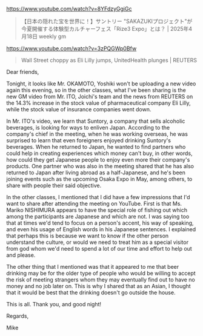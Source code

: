 https://www.youtube.com/watch?v=8YFdzyGgiGc

> 【日本の隠れた宝を世界に！】サントリー "SAKAZUKIプロジェクト"が今夏開催する体験型カルチャーフェス「Rize3 Expo」とは？ | 2025年4月18日 weekly gm 

https://www.youtube.com/watch?v=3zPQGWp0Bfw

> Wall Street choppy as Eli Lilly jumps, UnitedHealth plunges | REUTERS 

Dear friends,

Tonight, it looks like Mr. OKAMOTO, Yoshiki won't be uploading a new video again this evening, so in the other classes, what I've been sharing is the new GM video from Mr. ITO, Joichi's team and the news from REUTERS on the 14.3% increase in the stock value of pharmaceutical company Eli Lilly, while the stock value of insurance companies went down.

In Mr. ITO's video, we learn that Suntory, a company that sells alcoholic beverages, is looking for ways to enliven Japan. According to the company's chief in the meeting, when he was working overseas, he was surprised to learn that even foreigners enjoyed drinking Suntory's beverages. When he returned to Japan, he wanted to find partners who could help in creating experiences which money can't buy, in other words, how could they get Japanese people to enjoy even more their company's products. One partner who was also in the meeting shared that he has also returned to Japan after living abroad as a half-Japanese, and he's been joining events such as the upcoming Osaka Expo in May, among others, to share with people their said objective.

In the other classes, I mentioned that I did have a few impressions that I'd want to share after attending the meeting on YouTube. First is that Ms. Mariko NISHIMURA appears to have the special role of fishing out which among the participants are Japanese and which are not. I was saying too that at times we'd tend to focus on a person's accent, his way of speaking, and even his usage of English words in his Japanese sentences. I explained that perhaps this is because we want to know if the other person understand the culture, or would we need to treat him as a special visitor from god whom we'd need to spend a lot of our time and effort to help out and please. 

The other thing that I mentioned was that it appeared to me that beer drinking may be for the older type of people who would be willing to accept the risk of meeting strangers whom they may eventually find out to have no money and no job later on. This is why I shared that as an Asian, I thought that it would be best that the drinking doesn't go outside the house.

This is all. Thank you, and good night!

Regards,

Mike
